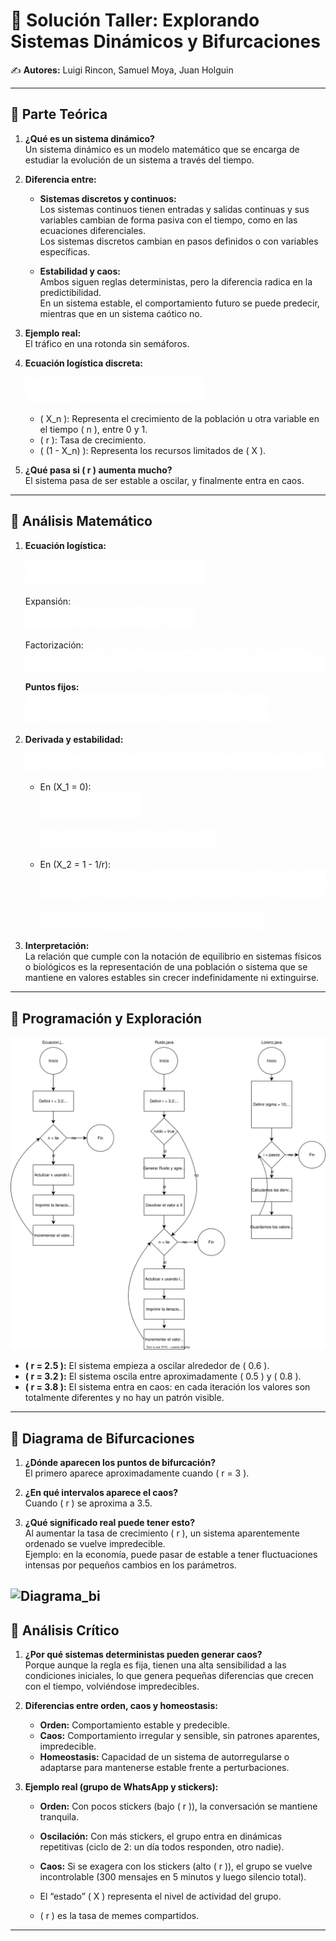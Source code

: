 # 📘 Solución Taller: Explorando Sistemas Dinámicos y Bifurcaciones


✍️ **Autores:** Luigi Rincon, Samuel Moya, Juan Holguin

---

## 🔹 Parte Teórica

1. **¿Qué es un sistema dinámico?**  
   Un sistema dinámico es un modelo matemático que se encarga de estudiar la evolución de un sistema a través del tiempo.

2. **Diferencia entre:**
   - **Sistemas discretos y continuos:**  
     Los sistemas continuos tienen entradas y salidas continuas y sus variables cambian de forma pasiva con el tiempo, como en las ecuaciones diferenciales.  
     Los sistemas discretos cambian en pasos definidos o con variables específicas.

   - **Estabilidad y caos:**  
     Ambos siguen reglas deterministas, pero la diferencia radica en la predictibilidad.  
     En un sistema estable, el comportamiento futuro se puede predecir, mientras que en un sistema caótico no.

3. **Ejemplo real:**  
   El tráfico en una rotonda sin semáforos.

4. **Ecuación logística discreta:**

   ![Ecuación logística](formulas/logistica.png)

   - \( X_n \): Representa el crecimiento de la población u otra variable en el tiempo \( n \), entre 0 y 1.  
   - \( r \): Tasa de crecimiento.  
   - \( (1 - X_n) \): Representa los recursos limitados de \( X \).

5. **¿Qué pasa si \( r \) aumenta mucho?**  
   El sistema pasa de ser estable a oscilar, y finalmente entra en caos.

---

## 🔹 Análisis Matemático

1. **Ecuación logística:**

   ![Ecuación logística](formulas/logistica.png)

   Expansión:  
   ![Expansión](formulas/expansion.png)

   Factorización:  
   ![Factorización](formulas/factorizacion.png)

   **Puntos fijos:**  
   ![Puntos fijos](formulas/puntos_fijos.png)

2. **Derivada y estabilidad:**

   ![Derivada](formulas/derivada.png)

   - En \(X_1 = 0\):  
     ![Derivada en X0](formulas/derivada_x0.png)  


     ![Condición X0](formulas/condicion_x0.png)

   - En \(X_2 = 1 - 1/r\):  
     ![Derivada en X2](formulas/derivada_x2.png)  


     ![Condición X2](formulas/condicion_x2.png)

3. **Interpretación:**  
   La relación que cumple con la notación de equilibrio en sistemas físicos o biológicos es la representación de una población o sistema que se mantiene en valores estables sin crecer indefinidamente ni extinguirse.


---

## 🔹 Programación y Exploración

![Diagramas](diagramas/Diagramas_Taller_Caos.svg)

- **\( r = 2.5 \):** El sistema empieza a oscilar alrededor de \( 0.6 \).  
- **\( r = 3.2 \):** El sistema oscila entre aproximadamente \( 0.5 \) y \( 0.8 \).  
- **\( r = 3.8 \):** El sistema entra en caos: en cada iteración los valores son totalmente diferentes y no hay un patrón visible.

---

## 🔹 Diagrama de Bifurcaciones

1. **¿Dónde aparecen los puntos de bifurcación?**  
   El primero aparece aproximadamente cuando \( r = 3 \).

2. **¿En qué intervalos aparece el caos?**  
   Cuando \( r \) se aproxima a 3.5.

3. **¿Qué significado real puede tener esto?**  
   Al aumentar la tasa de crecimiento \( r \), un sistema aparentemente ordenado se vuelve impredecible.  
   Ejemplo: en la economía, puede pasar de estable a tener fluctuaciones intensas por pequeños cambios en los parámetros.


![Diagrama_bi](formulas/Diagrama_bi.png) 
---

## 🔹 Análisis Crítico

1. **¿Por qué sistemas deterministas pueden generar caos?**  
   Porque aunque la regla es fija, tienen una alta sensibilidad a las condiciones iniciales, lo que genera pequeñas diferencias que crecen con el tiempo, volviéndose impredecibles.

2. **Diferencias entre orden, caos y homeostasis:**
   - **Orden:** Comportamiento estable y predecible.  
   - **Caos:** Comportamiento irregular y sensible, sin patrones aparentes, impredecible.  
   - **Homeostasis:** Capacidad de un sistema de autorregularse o adaptarse para mantenerse estable frente a perturbaciones.

3. **Ejemplo real (grupo de WhatsApp y stickers):**
   - **Orden:** Con pocos stickers (bajo \( r \)), la conversación se mantiene tranquila.  
   - **Oscilación:** Con más stickers, el grupo entra en dinámicas repetitivas (ciclo de 2: un día todos responden, otro nadie).  
   - **Caos:** Si se exagera con los stickers (alto \( r \)), el grupo se vuelve incontrolable (300 mensajes en 5 minutos y luego silencio total).  

   - El “estado” \( X \) representa el nivel de actividad del grupo.  
   - \( r \) es la tasa de memes compartidos.

---

